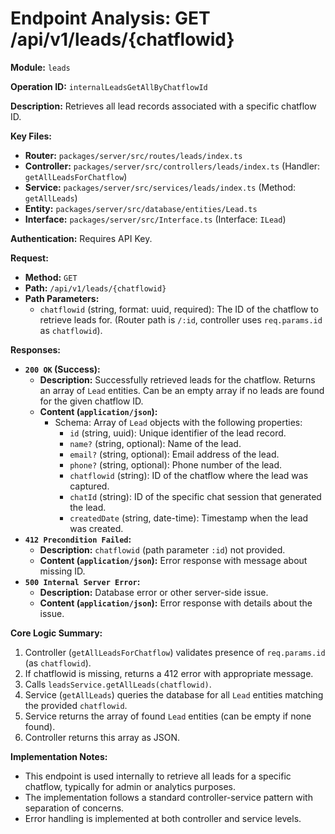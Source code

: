 # Endpoint Analysis: GET /api/v1/leads/{chatflowid}

**Module:** `leads`

**Operation ID:** `internalLeadsGetAllByChatflowId`

**Description:** Retrieves all lead records associated with a specific chatflow ID.

**Key Files:**
*   **Router:** `packages/server/src/routes/leads/index.ts`
*   **Controller:** `packages/server/src/controllers/leads/index.ts` (Handler: `getAllLeadsForChatflow`)
*   **Service:** `packages/server/src/services/leads/index.ts` (Method: `getAllLeads`)
*   **Entity:** `packages/server/src/database/entities/Lead.ts`
*   **Interface:** `packages/server/src/Interface.ts` (Interface: `ILead`)

**Authentication:** Requires API Key.

**Request:**
*   **Method:** `GET`
*   **Path:** `/api/v1/leads/{chatflowid}`
*   **Path Parameters:**
    *   `chatflowid` (string, format: uuid, required): The ID of the chatflow to retrieve leads for. (Router path is `/:id`, controller uses `req.params.id` as `chatflowid`).

**Responses:**

*   **`200 OK` (Success):**
    *   **Description:** Successfully retrieved leads for the chatflow. Returns an array of `Lead` entities. Can be an empty array if no leads are found for the given chatflow ID.
    *   **Content (`application/json`):**
        *   Schema: Array of `Lead` objects with the following properties:
            * `id` (string, uuid): Unique identifier of the lead record.
            * `name?` (string, optional): Name of the lead.
            * `email?` (string, optional): Email address of the lead.
            * `phone?` (string, optional): Phone number of the lead.
            * `chatflowid` (string): ID of the chatflow where the lead was captured.
            * `chatId` (string): ID of the specific chat session that generated the lead.
            * `createdDate` (string, date-time): Timestamp when the lead was created.
*   **`412 Precondition Failed`:**
    *   **Description:** `chatflowid` (path parameter `:id`) not provided.
    *   **Content (`application/json`):** Error response with message about missing ID.
*   **`500 Internal Server Error`:**
    *   **Description:** Database error or other server-side issue.
    *   **Content (`application/json`):** Error response with details about the issue.

**Core Logic Summary:**
1. Controller (`getAllLeadsForChatflow`) validates presence of `req.params.id` (as `chatflowid`).
2. If chatflowid is missing, returns a 412 error with appropriate message.
3. Calls `leadsService.getAllLeads(chatflowid)`.
4. Service (`getAllLeads`) queries the database for all `Lead` entities matching the provided `chatflowid`.
5. Service returns the array of found `Lead` entities (can be empty if none found).
6. Controller returns this array as JSON.

**Implementation Notes:**
* This endpoint is used internally to retrieve all leads for a specific chatflow, typically for admin or analytics purposes.
* The implementation follows a standard controller-service pattern with separation of concerns.
* Error handling is implemented at both controller and service levels.
